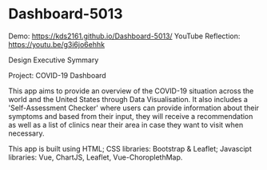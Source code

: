 # Dashboard-5013

Demo: https://kds2161.github.io/Dashboard-5013/
YouTube Reflection: https://youtu.be/g3i6jo6ehhk

Design Executive Symmary

Project: COVID-19 Dashboard

This app aims to provide an overview of the COVID-19 situation across the world and the United States through Data Visualisation. It also includes a 'Self-Assessment Checker' where users can provide information about their symptoms and based from their input, they will receive a recommendation as well as a list of clinics near their area in case they want to visit when necessary.

This app is built using HTML; CSS libraries: Bootstrap & Leaflet; Javascipt libraries: Vue, ChartJS, Leaflet, Vue-ChoroplethMap.
